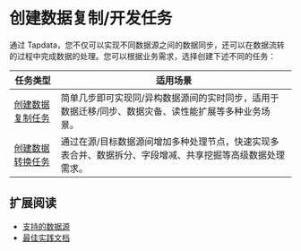 # 创建数据复制/开发任务

通过 Tapdata，您不仅可以实现不同数据源之间的数据同步，还可以在数据流转的过程中完成数据的处理。您可以根据业务需求，选择创建下述不同的任务：

| 任务类型                                                     | 适用场景                                                     |
| ------------------------------------------------------------ | ------------------------------------------------------------ |
| [创建数据复制任务](../user-guide/data-pipeline/copy-data/create-task.md) | 简单几步即可实现同/异构数据源间的实时同步，适用于数据迁移/同步、数据灾备、读性能扩展等多种业务场景。 |
| [创建数据转换任务](../user-guide/data-pipeline/data-development/create-task.md) | 通过在源/目标数据源间增加多种处理节点，快速实现多表合并、数据拆分、字段增减、共享挖掘等高级数据处理需求。 |

## 扩展阅读

* [支持的数据源](../introduction/supported-databases.md)
* [最佳实践文档](../best-practice/README.md)